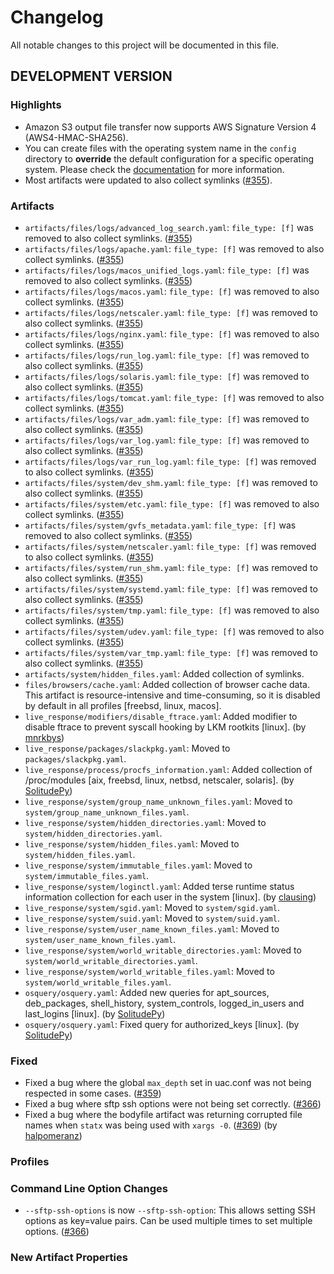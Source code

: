 # Changelog

All notable changes to this project will be documented in this file.  

## DEVELOPMENT VERSION

### Highlights

- Amazon S3 output file transfer now supports AWS Signature Version 4 (AWS4-HMAC-SHA256).
- You can create files with the operating system name in the `config` directory to **override** the default configuration for a specific operating system. Please check the [documentation](https://tclahr.github.io/uac-docs/config_file/) for more information.
- Most artifacts were updated to also collect symlinks ([#355](https://github.com/tclahr/uac/issues/355)).

### Artifacts

- `artifacts/files/logs/advanced_log_search.yaml`: `file_type: [f]` was removed to also collect symlinks. ([#355](https://github.com/tclahr/uac/issues/355))
- `artifacts/files/logs/apache.yaml`: `file_type: [f]` was removed to also collect symlinks. ([#355](https://github.com/tclahr/uac/issues/355))
- `artifacts/files/logs/macos_unified_logs.yaml`: `file_type: [f]` was removed to also collect symlinks. ([#355](https://github.com/tclahr/uac/issues/355))
- `artifacts/files/logs/macos.yaml`: `file_type: [f]` was removed to also collect symlinks. ([#355](https://github.com/tclahr/uac/issues/355))
- `artifacts/files/logs/netscaler.yaml`: `file_type: [f]` was removed to also collect symlinks. ([#355](https://github.com/tclahr/uac/issues/355))
- `artifacts/files/logs/nginx.yaml`: `file_type: [f]` was removed to also collect symlinks. ([#355](https://github.com/tclahr/uac/issues/355))
- `artifacts/files/logs/run_log.yaml`: `file_type: [f]` was removed to also collect symlinks. ([#355](https://github.com/tclahr/uac/issues/355))
- `artifacts/files/logs/solaris.yaml`: `file_type: [f]` was removed to also collect symlinks. ([#355](https://github.com/tclahr/uac/issues/355))
- `artifacts/files/logs/tomcat.yaml`: `file_type: [f]` was removed to also collect symlinks. ([#355](https://github.com/tclahr/uac/issues/355))
- `artifacts/files/logs/var_adm.yaml`: `file_type: [f]` was removed to also collect symlinks. ([#355](https://github.com/tclahr/uac/issues/355))
- `artifacts/files/logs/var_log.yaml`: `file_type: [f]` was removed to also collect symlinks. ([#355](https://github.com/tclahr/uac/issues/355))
- `artifacts/files/logs/var_run_log.yaml`: `file_type: [f]` was removed to also collect symlinks. ([#355](https://github.com/tclahr/uac/issues/355))
- `artifacts/files/system/dev_shm.yaml`: `file_type: [f]` was removed to also collect symlinks. ([#355](https://github.com/tclahr/uac/issues/355))
- `artifacts/files/system/etc.yaml`: `file_type: [f]` was removed to also collect symlinks. ([#355](https://github.com/tclahr/uac/issues/355))
- `artifacts/files/system/gvfs_metadata.yaml`: `file_type: [f]` was removed to also collect symlinks. ([#355](https://github.com/tclahr/uac/issues/355))
- `artifacts/files/system/netscaler.yaml`: `file_type: [f]` was removed to also collect symlinks. ([#355](https://github.com/tclahr/uac/issues/355))
- `artifacts/files/system/run_shm.yaml`: `file_type: [f]` was removed to also collect symlinks. ([#355](https://github.com/tclahr/uac/issues/355))
- `artifacts/files/system/systemd.yaml`: `file_type: [f]` was removed to also collect symlinks. ([#355](https://github.com/tclahr/uac/issues/355))
- `artifacts/files/system/tmp.yaml`: `file_type: [f]` was removed to also collect symlinks. ([#355](https://github.com/tclahr/uac/issues/355))
- `artifacts/files/system/udev.yaml`: `file_type: [f]` was removed to also collect symlinks. ([#355](https://github.com/tclahr/uac/issues/355))
- `artifacts/files/system/var_tmp.yaml`: `file_type: [f]` was removed to also collect symlinks. ([#355](https://github.com/tclahr/uac/issues/355))
- `artifacts/system/hidden_files.yaml`: Added collection of symlinks.
- `files/browsers/cache.yaml`: Added collection of browser cache data. This artifact is resource-intensive and time-consuming, so it is disabled by default in all profiles [freebsd, linux, macos].
- `live_response/modifiers/disable_ftrace.yaml`: Added modifier to disable ftrace to prevent syscall hooking by LKM rootkits [linux]. (by [mnrkbys](https://github.com/mnrkbys))
- `live_response/packages/slackpkg.yaml`: Moved to `packages/slackpkg.yaml`.
- `live_response/process/procfs_information.yaml`: Added collection of /proc/modules [aix, freebsd, linux, netbsd, netscaler, solaris]. (by [SolitudePy](https://github.com/SolitudePy))
- `live_response/system/group_name_unknown_files.yaml`: Moved to `system/group_name_unknown_files.yaml`.
- `live_response/system/hidden_directories.yaml`: Moved to `system/hidden_directories.yaml`.
- `live_response/system/hidden_files.yaml`: Moved to `system/hidden_files.yaml`.
- `live_response/system/immutable_files.yaml`: Moved to `system/immutable_files.yaml`.
- `live_response/system/loginctl.yaml`: Added terse runtime status information collection for each user in the system [linux]. (by [clausing](https://github.com/clausing))
- `live_response/system/sgid.yaml`: Moved to `system/sgid.yaml`.
- `live_response/system/suid.yaml`: Moved to `system/suid.yaml`.
- `live_response/system/user_name_known_files.yaml`: Moved to `system/user_name_known_files.yaml`.
- `live_response/system/world_writable_directories.yaml`: Moved to `system/world_writable_directories.yaml`.
- `live_response/system/world_writable_files.yaml`: Moved to `system/world_writable_files.yaml`.
- `osquery/osquery.yaml`: Added new queries for apt_sources, deb_packages, shell_history, system_controls, logged_in_users and last_logins [linux]. (by [SolitudePy](https://github.com/SolitudePy))
- `osquery/osquery.yaml`: Fixed query for authorized_keys [linux]. (by [SolitudePy](https://github.com/SolitudePy))

### Fixed

- Fixed a bug where the global `max_depth` set in uac.conf was not being respected in some cases. ([#359](https://github.com/tclahr/uac/issues/359))
- Fixed a bug where sftp ssh options were not being set correctly. ([#366](https://github.com/tclahr/uac/issues/366))
- Fixed a bug where the bodyfile artifact was returning corrupted file names when `statx` was being used with `xargs -0`. ([#369](https://github.com/tclahr/uac/issues/369)) (by [halpomeranz](https://github.com/halpomeranz))

### Profiles

### Command Line Option Changes

- `--sftp-ssh-options` is now `--sftp-ssh-option`: This allows setting SSH options as key=value pairs. Can be used multiple times to set multiple options. ([#366](https://github.com/tclahr/uac/issues/366))

### New Artifact Properties

